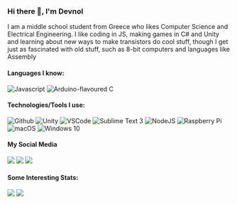 ### Hi there 👋, I'm Devnol

I am a middle school student from Greece who likes Computer Science and Electrical Engineering.
I like coding in JS, making games in C# and Unity and learning about new ways to make transistors do cool stuff,
though I get just as fascinated with old stuff, such as 8-bit computers and languages like Assembly

#### Languages I know:
![Javascript](https://img.shields.io/static/v1?label=JavaScript&message=Latest&style=for-the-badge&color=F7DF1E&logo=JavaScript)
![Arduino-flavoured C](https://img.shields.io/static/v1?label=Arduino&message=Kinda%20C&style=for-the-badge&color=00979D&logo=Arduino)

#### Technologies/Tools I use:
![Github](https://img.shields.io/static/v1?label=GitHub&message=Devnol&color=181717&style=for-the-badge&logo=github)
![Unity](https://img.shields.io/static/v1?label=Unity&message=Latest&color=000&style=for-the-badge&logo=Unity)
![VSCode](https://img.shields.io/static/v1?label=VSCode&message=Stable&style=for-the-badge&color=007ACC&logo=Visual-Studio-Code)
![Sublime Text 3](https://img.shields.io/static/v1?label=Sublime%20Text%203&message=3211&style=for-the-badge&color=FF9800&logo=Sublime-Text)
![NodeJS](https://img.shields.io/static/v1?label=Node.JS&message=Latest&style=for-the-badge&color=339933&logo=node.js)
![Raspberry Pi](https://img.shields.io/static/v1?label=Raspberry%20Pi&message=Model%204B%204GB&style=for-the-badge&color=C51A4A&logo=Raspberry-Pi)
![macOS](https://img.shields.io/static/v1?label=macOS&message=Latest&style=for-the-badge&color=999999&logo=Apple)
![Windows 10](https://img.shields.io/static/v1?label=Windows%2010&message=Stable%20(haha%20no)&style=for-the-badge&color=0078D6&logo=Windows)

#### My Social Media
<a href="https://discord.com/" alt="Discord"><img src="https://img.shields.io/static/v1?label=Discord&message=@Devnol%239366&color=7289DA&logo=Discord" /></a>
<a href="https://twitter.com/PanosDevnol" alt="Twitter"><img src="https://img.shields.io/static/v1?label=Twitter&message=@PanosDevnol&color=1DA1F2&logo=Twitter" /></a>
<a href="https://telegram.me/Devnol" alt="Telegram"><img src="https://img.shields.io/static/v1?label=Telegram&message=@Devnol&color=2CA5E0&logo=Telegram" /></a>

#### Some Interesting Stats:
<div>
    <img src="https://github-readme-stats.vercel.app/api?username=Devnol&bg_color=40,9E1476,fB4244&title_color=F4F4F4&text_color=F4F4F4&show_icons=true&icon_color=F4F4F4" />
    <img src="https://github-readme-stats.vercel.app/api/top-langs?username=Devnol&bg_color=40,9E1476,FB4244&title_color=F4F4F4&text_color=F4F4F4&show_icons=true&icon_color=F4F4F4&extra=Cytrus-RE/cytrus-re,cytrus-re.github.io,debia;terrific-tea/terrific-tea.github.io;"/>
</div>
